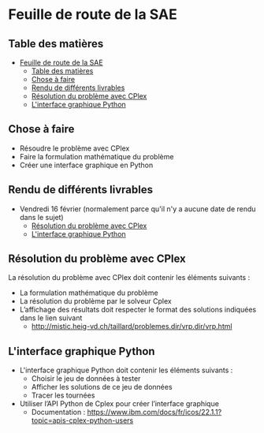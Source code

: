 # Feuille de route de la SAE

## Table des matières

- [Feuille de route de la SAE](#feuille-de-route-de-la-sae)
  - [Table des matières](#table-des-matières)
  - [Chose à faire](#chose-à-faire)
  - [Rendu de différents livrables](#rendu-de-différents-livrables)
  - [Résolution du problème avec CPlex](#résolution-du-problème-avec-cplex)
  - [L'interface graphique Python](#linterface-graphique-python)

## Chose à faire

- Résoudre le problème avec CPlex
- Faire la formulation mathématique du problème
- Créer une interface graphique en Python 

## Rendu de différents livrables

- Vendredi 16 février (normalement parce qu'il n'y a aucune date de rendu dans le sujet)
  - [Résolution du problème avec CPlex](#résolution-du-problème-avec-cplex)
  - [L'interface graphique Python](#linterface-graphique-python)

## Résolution du problème avec CPlex

La résolution du problème avec CPlex doit contenir les éléments suivants :

- La formulation mathématique du problème
- La résolution du problème par le solveur Cplex
- L’affichage des résultats doit respecter le format des solutions indiquées dans le lien suivant
  - http://mistic.heig-vd.ch/taillard/problemes.dir/vrp.dir/vrp.html

## L'interface graphique Python

- L'interface graphique Python doit contenir les éléments suivants :
  - Choisir le jeu de données à tester
  - Afficher les solutions de ce jeu de données
  - Tracer les tournées
- Utiliser l’API Python de Cplex pour créer l’interface graphique
  - Documentation : <https://www.ibm.com/docs/fr/icos/22.1.1?topic=apis-cplex-python-users>
